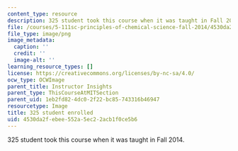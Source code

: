 ```yaml
---
content_type: resource
description: 325 student took this course when it was taught in Fall 2014.
file: /courses/5-111sc-principles-of-chemical-science-fall-2014/4530da2febee552a5ec22acb1f0ce5b6_300-approx.png
file_type: image/png
image_metadata:
  caption: ''
  credit: ''
  image-alt: ''
learning_resource_types: []
license: https://creativecommons.org/licenses/by-nc-sa/4.0/
ocw_type: OCWImage
parent_title: Instructor Insights
parent_type: ThisCourseAtMITSection
parent_uid: 1eb2fd82-4dc0-2f22-bc85-743316b46947
resourcetype: Image
title: 325 student enrolled
uid: 4530da2f-ebee-552a-5ec2-2acb1f0ce5b6
---
```

325 student took this course when it was taught in Fall 2014.